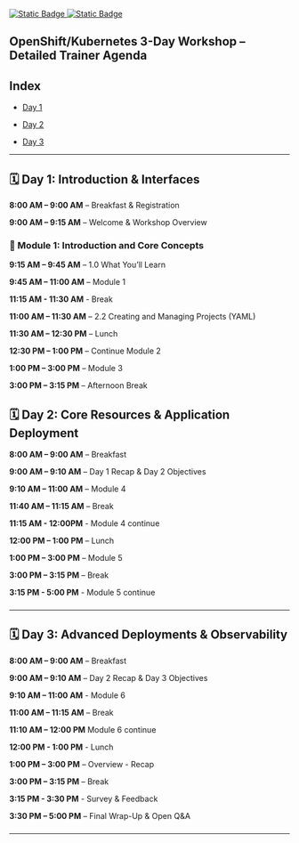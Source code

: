 [![Static Badge](https://img.shields.io/badge/RedHat-OpenShift-maroon?style=flat&logo=Redhat&logoSize=auto)
](https://docs.redhat.com/en/documentation/openshift_container_platform/4.19)   [![Static Badge](https://img.shields.io/badge/Kubernetes-black?style=flat&logo=Kubernetes&logoSize=auto)
](https://kubernetes.io/docs/home/)

## OpenShift/Kubernetes 3-Day Workshop – Detailed Trainer Agenda

## Index 

- [Day 1](#️-day-1-introduction--interfaces)

- [Day 2](#️-day-2-core-resources--application-deployment)

- [Day 3](#️-day-3-advanced-deployments--observability)
---

## 🗓️ Day 1: Introduction & Interfaces



**8:00 AM – 9:00 AM** – Breakfast & Registration

**9:00 AM – 9:15 AM** – Welcome & Workshop Overview

### 🔹 Module 1: Introduction and Core Concepts

**9:15 AM – 9:45 AM** – 1.0 What You’ll Learn

**9:45 AM – 11:00 AM** – Module 1 

**11:15 AM - 11:30 AM** - Break 

**11:00 AM – 11:30 AM** – 2.2 Creating and Managing Projects (YAML)

**11:30 AM – 12:30 PM** – Lunch

**12:30 PM – 1:00 PM** – Continue Module 2 

**1:00 PM – 3:00 PM** – Module 3

**3:00 PM – 3:15 PM** – Afternoon Break


## 🗓️ Day 2: Core Resources & Application Deployment


**8:00 AM – 9:00 AM** – Breakfast

**9:00 AM – 9:10 AM** – Day 1 Recap & Day 2 Objectives

**9:10 AM – 11:00 AM** – Module 4 

**11:40 AM – 11:15 AM** – Break

**11:15 AM - 12:00PM** - Module 4 continue 

**12:00 PM – 1:00 PM** – Lunch

**1:00 PM – 3:00 PM** – Module 5

**3:00 PM – 3:15 PM** – Break

**3:15 PM - 5:00 PM** - Module 5 continue 

###

---

## 🗓️ Day 3: Advanced Deployments & Observability

**8:00 AM – 9:00 AM** – Breakfast

**9:00 AM – 9:10 AM** – Day 2 Recap & Day 3 Objectives

**9:10 AM – 11:00 AM** - Module 6

**11:00 AM – 11:15 AM** – Break 

**11:10 AM – 12:00 PM** Module 6 continue 

**12:00 PM - 1:00 PM** - Lunch 

**1:00 PM – 3:00 PM** – Overview - Recap

**3:00 PM – 3:15 PM** – Break

**3:15 PM - 3:30 PM** - Survey & Feedback

**3:30 PM – 5:00 PM** – Final Wrap-Up & Open Q\&A

###

---
